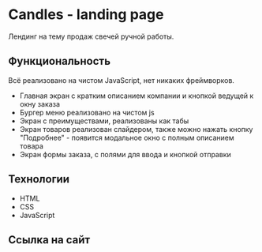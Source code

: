 # Candles - landing page
Лендинг на тему продаж свечей ручной работы.

## Функциональность
Всё реализовано на чистом JavaScript, нет никаких фреймворков.
- Главная экран с кратким описанием компании и кнопкой ведущей к окну заказа
- Бургер меню реализовано на чистом js
- Экран с преимуществами, реализованы как табы
- Экран товаров реализован слайдером, также можно нажать кнопку "Подробнее" - появится модальное окно с полным описанием товара
- Экран формы заказа, с полями для ввода и кнопкой отправки

## Технологии
- HTML
- CSS
- JavaScript

## Ссылка на сайт